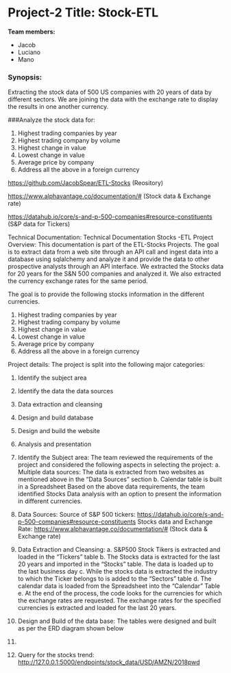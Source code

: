 # Project-2 Title: Stock-ETL

**Team members:**

* Jacob 
* Luciano
* Mano

### Synopsis:

Extracting the stock data of 500 US companies with 20 years of data by different sectors. We are joining the data with the exchange rate to display the results in one another currency.

###Analyze the stock data for:

1. Highest trading companies by year
2. Highest trading company by volume
3. Highest change in value
4. Lowest change in value
5. Average price by company
6. Address all the above in a foreign currency


https://github.com/JacobSpear/ETL-Stocks (Reository)

https://www.alphavantage.co/documentation/# (Stock data & Exchange rate)

https://datahub.io/core/s-and-p-500-companies#resource-constituents (S&P data for Tickers)


Technical Documentation:
Technical Documentation
Stocks -ETL Project
Overview: This documentation is part of the ETL-Stocks Projects. The goal is to extract data from a web site through an API call and ingest data into a database using sqlalchemy and analyze it and provide the data to other prospective analysts through an API interface.
We extracted the Stocks data for 20 years for the S&N 500 companies and analyzed it.  We also extracted the currency exchange rates for the same period. 

The goal is to provide the following stocks information in the different currencies.
1. Highest trading companies by year
2. Highest trading company by volume
3. Highest change in value
4. Lowest change in value
5. Average price by company
6. Address all the above in a foreign currency

Project details:
The project is split into the following major categories:
1.	Identify the subject area 
2.	Identify the data the data sources
3.	Data extraction and cleansing
4.	Design and build database
5.	Design and build the website
6.	Analysis and presentation

1.	Identify the Subject area: The team reviewed the requirements of the project and considered the following aspects in selecting the project:
a.	Multiple data sources: The data is extracted from two websites as mentioned above in the “Data Sources” section
b.	Calendar table is built in a Spreadsheet
Based on the above data requirements, the team identified Stocks Data analysis with an option to present the information in different currencies.

2.	 Data Sources:
Source of S&P 500 tickers:
https://datahub.io/core/s-and-p-500-companies#resource-constituents
Stocks data and Exchange Rate:
https://www.alphavantage.co/documentation/# (Stock data & Exchange rate)
3.	Data Extraction and Cleansing:
a.	S&P500 Stock Tikers is extracted and loaded in the “Tickers” table
b.	The Stocks data is extracted for the last 20 years and imported in the “Stocks” table. The data is loaded up to the last business day
c.	While the stocks data is extracted the industry to which the Ticker belongs to is added to the “Sectors” table
d.	The calendar data is loaded from the Spreadsheet into the “Calendar” Table
e.	At the end of the process, the code looks for the currencies for which the exchange rates are requested. The exchange rates for the specified currencies is extracted and loaded for the last 20 years.

4.	Design and Build of the data base:
The tables were designed and built as per the ERD diagram shown below
 

5.

5.	Query for the stocks trend:
http://127.0.0.1:5000/endpoints/stock_data/USD/AMZN/2018pwd


 
